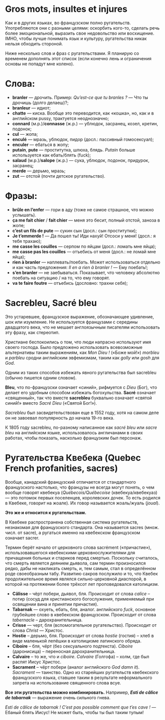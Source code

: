 # Gros mots, insultes et injures
Как и в других языках, во французском полно ругательств. Употребляются они с разными целями: оскорбить кого-то, сделать речь более эмоциональной, выразить свое недовольство или восхищение. IMHO, чтобы лучше понимать язык и культуру, ругательства никак нельзя обходить стороной.

Ниже несколько слов и фраз с ругательствами. Я планирую со временем дополнять этот список (если конечно лень и ограничения основы не попадут мне колено).

# Слова:
- **branler** — дрочить. Пример: _Qu’est-ce que tu branles ?_ — Что ты дрочишь (долго делаеш)?;
- **branleur** — идиот;
- **chatte** — киска. Вообще это переводится, как «кошка», но, как и в английском pussy, трактуется неоднозначно;
- **connard** (м.р.)/**connasse** (ж.р.) — ублюдок, засранец, козел, кретин, подонок;
- **cul** — жопа;
- **enculé** — мразь, ублюдок, пидор (досл.: пассивный гомосексуал);
- **enculer** — ебаться в жопу;
- **putain**, **pute** — проститутка, шлюха, блядь. _Putain_ больше используется как ебать/блять (fuck);
- **salaud** (м.р.)/**salope** (ж.р.) — сука, ублюдок, подонок, придурок, засранец;
- **merde** — дерьмо, мразь;
- **zut** — отстой (почти детское ругательство).

# Фразы:
- **brûle en l’enfer** — гори в аду (тоже не самое страшное, что можно услышать).
- **ça me fait chier** / **fait chier** — меня это бесит, полный отстой, заноза в жопe;
- **c’est un fils de pute** — сукин сын (досл.: сын проститутки);
- **Je t’emmerde !** — Да пошел ты! Иди нахуй! Отсоси у меня! (досл.: я тебя трахаю);
- **me casse les couilles** — серпом по яйцам (досл.: ломать мне яйца);
- **me casse pas les couilles** — отъебись от меня (досл.: не ломай мне яйца);
- **rien à branler** — наплевать/поебать. Может использоваться отдельно и как часть предложения: _Il en a rien à branler !_ — Ему поебать!;
- **s’en branler** — не заебываться. Показывает, что человеку абсолютно поебать на ситуацию / на то, что ему говорят.
- **va te faire foutre** — отъебись (дословно: трахни себя);
 
# Sacrebleu, Sacré bleu

Это устаревшее, французское выражение, обозначающее удивление, шок или изумление. Не используется французами с середины двадцатого века, что не мешает англоязычным писателям использовать эту фразу, как стереотип.

Христиане беспокоились о том, что люди напрасно используют имя своего господа. Было предложено использовать всевозможные альтернативы таким выражениям, как _Mon Dieu !_ («Боже мой!») _morbleu_ и _parbleu_ сродни английским эвфемизмам, таким как _golly_ или _gosh_ для _God_.

Одним из таких способов избежать явного ругательства был sacrebleu (обычно пишется одним словом).

**Bleu**, что по-французски означает «синий», рифмуется с _Dieu_ (Бог), что делает его удобным способом избежать богохульства. **Sacré** означает «священный», так что вместе **sacrebleu** буквально означает «святой синий!» вместо _Sacré Dieu_ («Святой Бог!»).

_Sacrebleu_ был засвидетельствован еще в 1552 году, хотя на самом деле он не завоевал популярность до начала 19-го века.

К 1805 году sacrebleu, по-разному написанное как _sacré bleu_ или _sacre bleu_ на английском языке, использовалось англичанами в своих работах, чтобы показать, насколько французким был персонаж.

# Ругательства Квебека (Quebec French profanities, sacres)

Вообще, канадский французский отличается от стандартного французского настолько, что французы не всегда могут понять, о чем вообще говорят квебекуа (_Québecois/Québecoise_ (квебекуа/квебекуаз) — это потомок первых поселенцев, королевских дочек. То есть родился в Квебеке, говорит на жоале). Их говор называется жоаль/жуаль (_joual_).

**Это же и относится к ругательствам.**

В Квебеке распространена собственная система ругательств, незнакомая для французского стандарта. Она называется sacres (множ. числ. от sacre), а ругаться именно на квебекском французском означает sacrer.

Термин берёт начало от церковного слова sacrément («причастие»), использовавшегося квебекскими церковнослужителями для причащения больных и стариков перед смертью. Поскольку считалось, что смерть является деянием дьявола, сам термин произносился редко, дабы не накликать смерть, и, тем самым, стал в определённом роде своеобразным табу. Развитию сакров послужило и то, что Квебек продолжительное время являлся сильно-церковной диаспорой, в которой на протяжении более трёхсот лет проповедовался католицизм.

- **Câlisse** – чёрт побери, дьявол, бля. Происходит от слова _calice_ – потир (сосуд для христианского богослужения, применяемый при освящении вина и принятии причастия).
- **Tabarnak** — охуеть, ебать, бля, аналог. английского _fuck_, основное грубейшее слово в квебекском французском. Происходит от слова _tabernacle_ – дарохранительница.
- **Crisse** — черт, бля (вспомогательное ругательство). Происходит от слова _Christ_ — Христос.
- **Hostie** – дерьмо, бля. Происходит от слова _hostie_ (гостия) – хлеб в виде маленькой лепёшки в католицизме латинского обряда.
- **Сiboire** – бля, чёрт (без сексуального подтекста). _Ciboire_ (даронисица) – переносная дарохранительница.
- **Сalvaire** – то же, что и _ciboire_. _Calvaire_ (Голгофа) – холм, где был распят Иисус Христос.
- **Sacrament** – чёрт побери (аналог английского _God damn it_). _Sacrament_ — таинство. Одно из старейших ругательств квебекского французского языка, ставшее таким в результате неформального запрета на использование священного слова всуе.

**Все эти ругательства можно комбинировать.** Например, _**Esti de câlice de tabarnak**_ — выражение очень сильного гнева. 

_Esti de câlice de tabarnak ! C’est pas possible comment que t’es cave !_ — Ебаный блять Иисус! Не может быть, чтобы ты был таким тупым!

